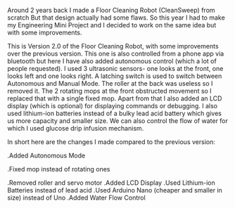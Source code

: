 Around 2 years back I made a Floor Cleaning Robot (CleanSweep) from scratch But that design actually had some flaws. So this year I had to make my Engineering Mini Project and I decided to work on the same idea but with some improvements.

This is Version 2.0 of the Floor Cleaning Robot, with some improvements over the previous version. This one is also controlled from a phone app via bluetooth but here I have also added autonomous control (which a lot of people requested). I used 3 ultrasonic sensors- one looks at the front, one looks left and one looks right. A latching switch is used to switch between Autonomous and Manual Mode. The roller at the back was useless so I removed it. The 2 rotating mops at the front obstructed movement so I replaced that with a single fixed mop. Apart from that I also added an LCD display (which is optional) for displaying commands or debugging. I also used lithium-ion batteries instead of a bulky lead acid battery which gives us more capacity and smaller size. We can also control the flow of water for which I used glucose drip infusion mechanism.

In short here are the changes I made compared to the previous version:

.Added Autonomous Mode

.Fixed mop instead of rotating ones

.Removed roller and servo motor
.Added LCD Display
.Used Lithium-ion Batteries instead of lead acid
.Used Arduino Nano (cheaper and smaller in size) instead of Uno
.Added Water Flow Control
